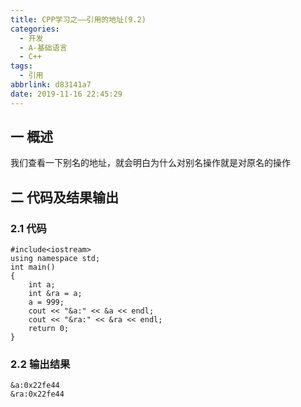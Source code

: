 ```yaml
---
title: CPP学习之——引用的地址(9.2)
categories:
  - 开发
  - A-基础语言
  - C++
tags:
  - 引用
abbrlink: d83141a7
date: 2019-11-16 22:45:29
---
```

## 一 概述

我们查看一下别名的地址，就会明白为什么对别名操作就是对原名的操作

<!--more-->

## 二 代码及结果输出

### 2.1 代码

```
#include<iostream>
using namespace std;
int main() 
{
	int a;
	int &ra = a;
	a = 999;
	cout << "&a:" << &a << endl;
	cout << "&ra:" << &ra << endl;
	return 0;
}
```

### 2.2 输出结果

```
&a:0x22fe44
&ra:0x22fe44
```